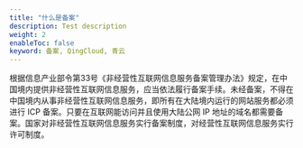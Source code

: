 ```yaml
---
title: "什么是备案"
description: Test description
weight: 2
enableToc: false
keyword: 备案, QingCloud, 青云
---
```




根据信息产业部令第33号《非经营性互联网信息服务备案管理办法》规定，在中国境内提供非经营性互联网信息服务，应当依法履行备案手续。未经备案，不得在中国境内从事非经营性互联网信息服务，即所有在大陆境内运行的网站服务都必须进行 ICP 备案。只要在互联网能访问并且使用大陆公网 IP 地址的域名都需要备案。国家对非经营性互联网信息服务实行备案制度，对经营性互联网信息服务实行许可制度。

